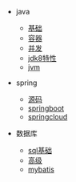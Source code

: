 * java
  * [基础](java/base.md)
  * [容器](java/collection.md)
  * [并发](java/concurrent.md)
  * [jdk8特性](java/jdk8.md)
  * [jvm](java/jvm.md)

* spring
  * [源码](spring/sourceCode.md)
  * [springboot](spring/springboot.md)
  * [springcloud](spring/springcloud.md)

* 数据库
  * [sql基础](数据库/sql.md)
  * [高级](数据库/hard.md)
  * [mybatis](数据库/mybatis.md)
